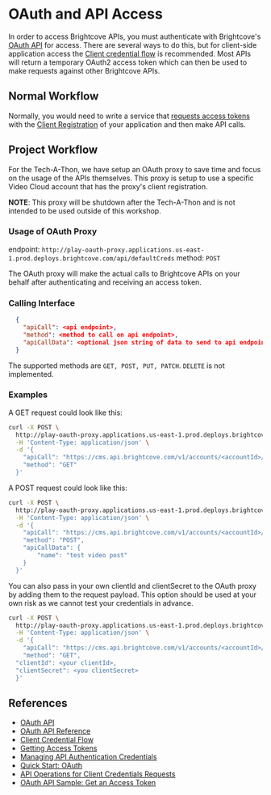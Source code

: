 # OAuth and API Access

In order to access Brightcove APIs, you must authenticate with Brightcove's [OAuth API][oauth-api] for access. There are several ways to do this, but for client-side application access the [Client credential flow][cred-flow] is recommended. Most APIs will return a temporary OAuth2 access token which can then be used to make requests against other Brightcove APIs.

## Normal Workflow

Normally, you would need to write a service that [requests access tokens][get-access-token] with the [Client Registration][client-reg] of your application and then make API calls.

## Project Workflow

For the Tech-A-Thon, we have setup an OAuth proxy to save time and focus on the usage of the APIs themselves. This proxy is setup to use a specific Video Cloud account that has the proxy's client registration.

**NOTE**: This proxy will be shutdown after the Tech-A-Thon and is not intended to be used outside of this workshop.

### Usage of OAuth Proxy

endpoint: `http://play-oauth-proxy.applications.us-east-1.prod.deploys.brightcove.com/api/defaultCreds`
method: `POST`

The OAuth proxy will make the actual calls to Brightcove APIs on your behalf after authenticating and receiving an access token.

### Calling Interface

```json
  {
    "apiCall": <api endpoint>,
    "method": <method to call on api endpoint>,
    "apiCallData": <optional json string of data to send to api endpoint>
  }
```

The supported methods are `GET, POST, PUT, PATCH`. `DELETE` is not implemented.

### Examples

A GET request could look like this:

```bash
curl -X POST \
  http://play-oauth-proxy.applications.us-east-1.prod.deploys.brightcove.com/api/defaultCreds \
  -H 'Content-Type: application/json' \
  -d '{
	"apiCall": "https://cms.api.brightcove.com/v1/accounts/<accountId>/videos",
	"method": "GET"
  }'
```

A POST request could look like this:

```bash
curl -X POST \
  http://play-oauth-proxy.applications.us-east-1.prod.deploys.brightcove.com/api/defaultCreds \
  -H 'Content-Type: application/json' \
  -d '{
    "apiCall": "https://cms.api.brightcove.com/v1/accounts/<accountId>/videos",
    "method": "POST",
    "apiCallData": {
    	"name": "test video post"
    }
  }'
```

You can also pass in your own clientId and clientSecret to the OAuth proxy by adding them to the request payload. This option should be used at your own risk as we cannot test your credentials in advance.

```bash
curl -X POST \
  http://play-oauth-proxy.applications.us-east-1.prod.deploys.brightcove.com/api/defaultCreds \
  -H 'Content-Type: application/json' \
  -d '{
	"apiCall": "https://cms.api.brightcove.com/v1/accounts/<accountId>/videos",
	"method": "GET",
  "clientId": <your clientId>,
  "clientSecret": <you clientSecret>
  }'
```

## References

- [OAuth API][oauth-api]
- [OAuth API Reference][api-ref]
- [Client Credential Flow][cred-flow]
- [Getting Access Tokens][get-access-token]
- [Managing API Authentication Credentials][client-reg]
- [Quick Start: OAuth][oauth-quick]
- [API Operations for Client Credentials Requests][api-ops]
- [OAuth API Sample: Get an Access Token][oauth-sample]

[oauth-api]: https://support.brightcove.com/overview-oauth-api-v4
[api-ref]: https://docs.brightcove.com/oauth-api/v4/doc/index.html
[cred-flow]: https://support.brightcove.com/overview-oauth-api-v4#Client_credential_flow
[get-access-token]: https://support.brightcove.com/getting-access-tokens
[client-reg]: https://support.brightcove.com/managing-api-authentication-credentials
[oauth-quick]: https://support.brightcove.com/quick-start-oauth
[api-ops]: https://support.brightcove.com/api-operations-client-credentials-requests
[oauth-sample]: https://support.brightcove.com/oauth-api-sample-get-access-token
